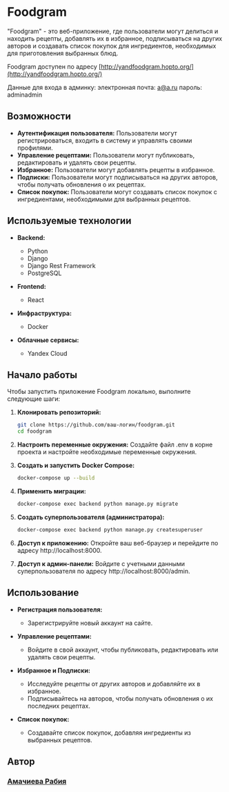 # Foodgram

"Foodgram" - это веб-приложение, где пользователи могут делиться и находить рецепты, добавлять их в избранное, подписываться на других авторов и создавать список покупок для ингредиентов, необходимых для приготовления выбранных блюд.

Foodgram доступен по адресу [http://yandfoodgram.hopto.org/](http://yandfoodgram.hopto.org/)

Данные для входа в админку:
электронная почта: a@a.ru
пароль: adminadmin

## Возможности

- **Аутентификация пользователя:** Пользователи могут регистрироваться, входить в систему и управлять своими профилями.
- **Управление рецептами:** Пользователи могут публиковать, редактировать и удалять свои рецепты.
- **Избранное:** Пользователи могут добавлять рецепты в избранное.
- **Подписки:** Пользователи могут подписываться на других авторов, чтобы получать обновления о их рецептах.
- **Список покупок:** Пользователи могут создавать список покупок с ингредиентами, необходимыми для выбранных рецептов.

## Используемые технологии

- **Backend:**
  - Python
  - Django
  - Django Rest Framework
  - PostgreSQL

- **Frontend:**
  - React

- **Инфраструктура:**
  - Docker

- **Облачные сервисы:**
  - Yandex Cloud

## Начало работы

Чтобы запустить приложение Foodgram локально, выполните следующие шаги:

1. **Клонировать репозиторий:**
   ```bash
   git clone https://github.com/ваш-логин/foodgram.git
   cd foodgram

2. **Настроить переменные окружения:**
Создайте файл .env в корне проекта и настройте необходимые переменные окружения.

3. **Создать и запустить Docker Compose:**
    ```bash
    docker-compose up --build
4. **Применить миграции:**
    ```bash
    docker-compose exec backend python manage.py migrate
5. **Создать суперпользователя (администратора):**
    ```bash
    docker-compose exec backend python manage.py createsuperuser
6. **Доступ к приложению:**
Откройте ваш веб-браузер и перейдите по адресу http://localhost:8000.

7. **Доступ к админ-панели:**
Войдите с учетными данными суперпользователя по адресу http://localhost:8000/admin.

## Использование
- **Регистрация пользователя:**
    - Зарегистрируйте новый аккаунт на сайте.

- **Управление рецептами:**
    - Войдите в свой аккаунт, чтобы публиковать, редактировать или удалять свои рецепты.

- **Избранное и Подписки:**
    - Исследуйте рецепты от других авторов и добавляйте их в избранное.
    - Подписывайтесь на авторов, чтобы получать обновления о их последних рецептах.

- **Список покупок:**
    - Создавайте список покупок, добавляя ингредиенты из выбранных рецептов.

## Автор 
### [Амачиева Рабия](https://github.com/UserRabia)